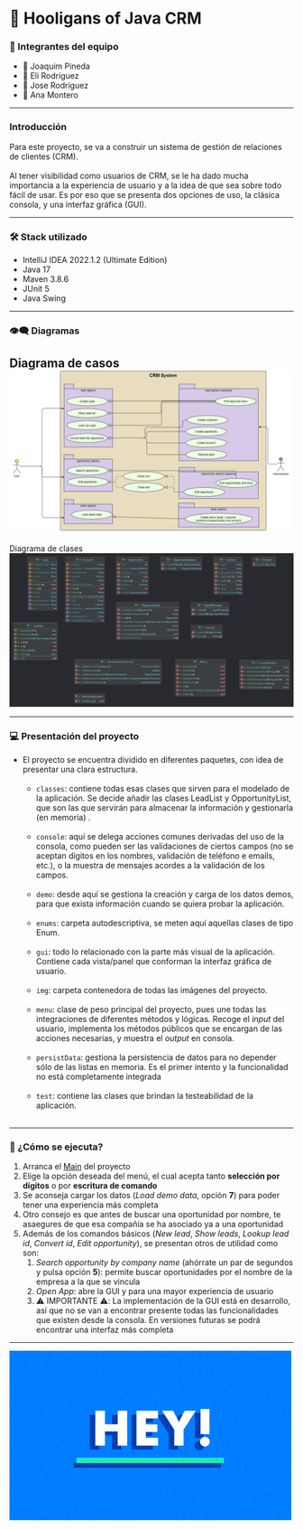 # 💫 Hooligans of Java CRM

### 👊 Integrantes del equipo

- 🏅 Joaquim Pineda
- 🏅 Eli Rodríguez
- 🏅 Jose Rodríguez
- 🏅 Ana Montero

---

### Introducción

Para este proyecto, se va a construir un sistema de gestión de relaciones de clientes (CRM). </br></br>Al tener
visibilidad como
usuarios de CRM, se le ha dado mucha importancia a la experiencia de usuario y a la idea de que sea sobre todo fácil de
usar. Es por eso que se presenta dos opciones de uso, la clásica consola, y una interfaz gráfica (GUI).

---

### 🛠️ Stack utilizado

* IntelliJ IDEA 2022.1.2 (Ultimate Edition)
* Java 17
* Maven 3.8.6
* JUnit 5
* Java Swing

---

### 👁️‍🗨️ Diagramas

Diagrama de casos
![Case diagram](src/main/java/com/ironhack/img/crm_case_diagram.png?raw=true "Case diagram")
---
Diagrama de clases
![Class diagram](src/main/java/com/ironhack/img/crm_class_diagram.png?raw=true "Class diagram")

---

### 💻 Presentación del proyecto

* El proyecto se encuentra dividido en diferentes paquetes, con idea de presentar una clara estructura.</br></br>
    * `classes`: contiene todas esas clases que sirven para el modelado de la aplicación. Se decide añadir las clases
      LeadList y OpportunityList, que son las que servirán para almacenar la información y gestionarla (en memoria)
      .</br></br>
    * `console`: aquí se delega acciones comunes derivadas del uso de la consola, como pueden ser las validaciones de
      ciertos campos (no se aceptan dígitos en los nombres, validación de teléfono e emails, etc.), o la muestra de
      mensajes acordes a la validación de los campos.</br></br>
    * `demo`: desde aquí se gestiona la creación y carga de los datos demos, para que exista información cuando se
      quiera probar la aplicación.</br></br>
    * `enums`: carpeta autodescriptiva, se meten aquí aquellas clases de tipo Enum.</br></br>
    * `gui`: todo lo relacionado con la parte más visual de la aplicación. Contiene cada vista/panel que conforman la
      interfaz gráfica de usuario.</br></br>
    * `img`: carpeta contenedora de todas las imágenes del proyecto.</br></br>
    * `menu`: clase de peso principal del proyecto, pues une todas las integraciones de diferentes métodos y lógicas.
      Recoge el _input_ del usuario, implementa los métodos públicos que se encargan de las acciones
      necesarias, y muestra el _output_ en consola.</br></br>
    * `persistData`: gestiona la persistencia de datos para no depender sólo de las listas en memoria. Es el primer
      intento y la funcionalidad no está completamente integrada</br></br>
    * `test`: contiene las clases que brindan la testeabilidad de la aplicación.</br></br>

---

### 🚀 ¿Cómo se ejecuta?

1. Arranca el [Main](src/main/java/com/ironhack/Main.java) del proyecto
2. Elige la opción deseada del menú, el cual acepta tanto **selección por dígitos** o por **escritura de comando**
3. Se aconseja cargar los datos (_Load demo data_, opción **7**) para poder tener una experiencia más completa
4. Otro consejo es que antes de buscar una oportunidad por nombre, te asaegures de que esa compañía se ha asociado ya a una oportunidad
5. Además de los comandos básicos (_New lead_, _Show leads_, _Lookup lead id_, _Convert id_, _Edit opportunity_), se
   presentan otros de utilidad como son:
    1. _Search opportunity by company name_ (ahórrate un par de segundos y pulsa opción **5**): permite buscar
       oportunidades por el nombre de la empresa a la que se vincula
    2. _Open App_: abre la GUI y para una mayor experiencia de usuario
    3. ⚠️ IMPORTANTE ⚠️: La implementación de la GUI está en desarrollo, así que no se van a encontrar presente todas
       las funcionalidades que existen desde la consola. En versiones futuras se podrá encontrar una interfaz más
       completa

---
![Thank you!](src/main/java/com/ironhack/img/thank_you.gif?raw=true "Gracias")
